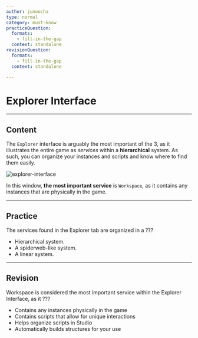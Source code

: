 ```yaml
---
author: junoocha
type: normal
category: must-know
practiceQuestion:
  formats:
    - fill-in-the-gap
  context: standalone
revisionQuestion:
  formats:
    - fill-in-the-gap
  context: standalone

---
```


# Explorer Interface

---

## Content

The `Explorer` interface is arguably the most important of the 3, as it illustrates the entire game as *services* within a **hierarchical** system. As such, you can organize your instances and scripts and know where to find them easily. 

![explorer-interface](https://img.enkipro.com/dd9547d242979b80406d13b11ac7f5bf.png)

In this window, **the most important service** is `Workspace`, as it contains any instances that are physically in the game.

---

## Practice

The services found in the Explorer tab are organized in a ???

- Hierarchical system.
- A spiderweb-like system.
- A linear system.


--- 

## Revision

Workspace is considered the most important service within the Explorer Interface, as it ???

- Contains any instances physically in the game
- Contains scripts that allow for unique interactions
- Helps organize scripts in Studio
- Automatically builds structures for your use